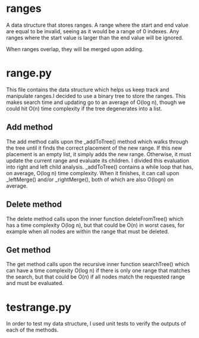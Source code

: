 # ranges
A data structure that stores ranges. A range where the start and end value are equal to be invalid, seeing as it would be a range of 0 indexes. Any ranges where the start value is larger than the end value will be ignored. 

When ranges overlap, they will be merged upon adding.

# range.py
This file contains the data structure which helps us keep track and manipulate ranges.I decided to use a binary tree to store the ranges. This makes search time and updating go to an average of O(log n), though we could hit O(n) time complexity if the tree degenerates into a list.

## Add method
The add method calls upon the _addToTree() method which walks through the tree until it finds the correct placement of the new range. If this new placement is an empty list, it simply adds the new range. Otherwise, it must update the current range and evaluate its children. I divided this evaluation into right and left child analysis. _addToTree() contains a while
loop that has, on average, O(log n) time complexity. When it finishes, it can call upon _leftMerge() and/or _rightMerge(), both of which are also O(logn) on average. 

## Delete method
The delete method calls upon the inner function deleteFromTree() which has a time complexity O(log n), but that could be O(n) in worst cases, for example when all nodes are within the range that must be deleted.

## Get method
The get method calls upon the recursive inner function searchTree() which can have a time complexity O(log n) if there is only one range that matches the search, but that could be O(n) if all nodes match the requested range and must be evaluated.

# testrange.py
In order to test my data structure, I used unit tests to verify the outputs of each of the methods.
